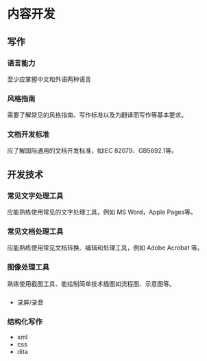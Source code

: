 # 内容开发

## 写作

### 语言能力

至少应掌握中文和外语两种语言

### 风格指南

需要了解常见的风格指南、写作标准以及为翻译而写作等基本要求。

### 文档开发标准

应了解国际通用的文档开发标准，如IEC 82079、GB5692.1等。

## 开发技术

### 常见文字处理工具

应能熟练使用常见的文字处理工具，例如 MS Word，Apple Pages等。

### 常见文档处理工具

应能熟练使用常见文档转换、编辑和处理工具，例如 Adobe Acrobat 等。

### 图像处理工具

熟练使用截图工具、能绘制简单技术插图如流程图、示意图等。


### 
- 录屏/录音

### 结构化写作

- xml
- css
- dita
